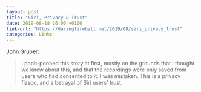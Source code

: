 ```yaml
---
layout: post
title: "Siri, Privacy & Trust"
date: 2019-08-18 16:00 +0100
link-url: "https://daringfireball.net/2019/08/siri_privacy_trust"
categories: Links
---
```


John Gruber:

> I pooh-poohed this story at first, mostly on the grounds that I thought we knew about this, and that the recordings were only saved from users who had consented to it. I was mistaken. This is a privacy fiasco, and a betrayal of Siri users' trust.
